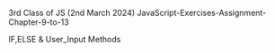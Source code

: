 3rd Class of JS (2nd March 2024) JavaScript-Exercises-Assignment-Chapter-9-to-13

IF,ELSE & User_Input Methods